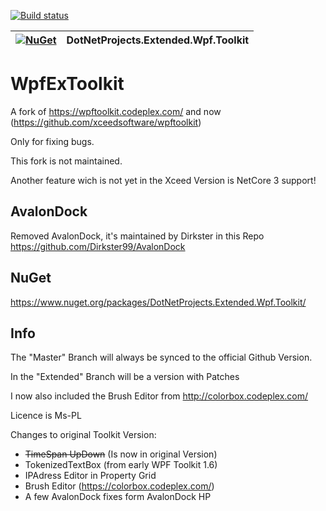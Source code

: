 [![Build status](https://ci.appveyor.com/api/projects/status/c7mad20yer1iod92/branch/Extended?svg=true)](https://ci.appveyor.com/project/jogibear9988/wpfextoolkit/branch/Extended)

| [![NuGet](https://img.shields.io/nuget/dt/DotNetProjects.Extended.Wpf.Toolkit.svg)](http://nuget.org/packages/DotNetProjects.Extended.Wpf.Toolkit) | DotNetProjects.Extended.Wpf.Toolkit |
| ------------------------------------------------------------------------------------------------------------------------------------------------------- | --------------------------------- |


WpfExToolkit
============

A fork of https://wpftoolkit.codeplex.com/ and now (https://github.com/xceedsoftware/wpftoolkit)

Only for fixing bugs.

This fork is not maintained.

Another feature wich is not yet in the Xceed Version is NetCore 3 support!

AvalonDock
----------
Removed AvalonDock, it's maintained by Dirkster in this Repo https://github.com/Dirkster99/AvalonDock

NuGet
-----
https://www.nuget.org/packages/DotNetProjects.Extended.Wpf.Toolkit/

Info
----
The "Master" Branch will always be synced to the official Github Version.

In the "Extended" Branch will be a version with Patches

I now also included the Brush Editor from http://colorbox.codeplex.com/

Licence is Ms-PL

Changes to original Toolkit Version:

 - ~~TimeSpan UpDown~~ (Is now in original Version)
 - TokenizedTextBox (from early WPF Toolkit 1.6)
 - IPAdress Editor in Property Grid
 - Brush Editor (https://colorbox.codeplex.com/)
 - A few AvalonDock fixes form AvalonDock HP
